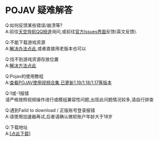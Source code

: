 # POJAV 疑难解答
  
Q:如何反馈某些错误/崩溃等?  
A:前往[天空导航QQ频道](https://pd.skycraft.cn/)询问,或前往[官方Issues界面](https://github.com/PojavLauncherTeam/PojavLauncher/issues)反馈(英文反馈).  
  
Q:不能下载游戏资源  
A:[解决办法点此](https://www.bilibili.com/video/av940095247),或者直接用老版本也可以  
  
Q:找不到游戏资源存放位置  
A:[解决方法点此](http://www.bilibili.com/video/av505567337)  
  
Q:Pojav的使用教程  
A:[查看POJAV使用视频合集 已更新1.19/1.18/1.17等版本](https://space.bilibili.com/1620937456/channel/collectiondetail?sid=129293)  
  
Q:1或-1报错  
请严格按照视频操作进行或模组兼容性问题,出现此问题情况较多,请自行排查  

Q:遇到Faild to download / 正版账号登录报错  
A:请使用加速器再试,后者请确认微软账户年龄大于18岁  
  
Q:下载地址  
A:[[点此下载]](http://mc.skycraft.cn/pojav/download)  
